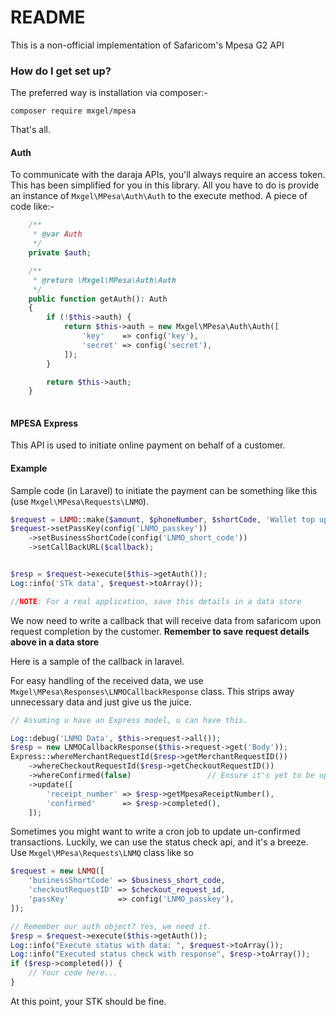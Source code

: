 # README #

This is a non-official implementation of Safaricom's Mpesa G2 API

### How do I get set up? ###

The preferred way is installation via composer:-

`composer require mxgel/mpesa`

That's all.

#### Auth

To communicate with the daraja APIs, you'll always require an access token. 
This has been simplified for you in this library. All you have to do is provide an instance of `Mxgel\MPesa\Auth\Auth` to the execute method. A piece of code like:-

```php
    /**
     * @var Auth
     */
    private $auth;

    /**
     * @return \Mxgel\MPesa\Auth\Auth
     */
    public function getAuth(): Auth
    {
        if (!$this->auth) {
            return $this->auth = new Mxgel\MPesa\Auth\Auth([
                'key'    => config('key'),
                'secret' => config('secret'),
            ]);
        }

        return $this->auth;
    }
    
```

#### MPESA Express

This API is used to initiate online payment on behalf of a customer.

#### Example

Sample code (in Laravel) to initiate the payment can be something like this (use `Mxgel\MPesa\Requests\LNMO`).

```php
$request = LNMO::make($amount, $phoneNumber, $shortCode, 'Wallet top up');
$request->setPassKey(config('LNMO_passkey'))
    ->setBusinessShortCode(config('LNMO_short_code'))
    ->setCallBackURL($callback);


$resp = $request->execute($this->getAuth());
Log::info('STk data', $request->toArray());

//NOTE: For a real application, save this details in a data store
```

We now need to write a callback that will receive data from safaricom upon request completion by the customer. **Remember to save request details above in a data store**

Here is a sample of the callback in laravel.

For easy handling of the received data, we use `Mxgel\MPesa\Responses\LNMOCallbackResponse` class. This strips away unnecessary data and just give us the juice.


```php
// Assuming u have an Express model, u can have this.

Log::debug('LNMO Data', $this->request->all());
$resp = new LNMOCallbackResponse($this->request->get('Body'));
Express::whereMerchantRequestId($resp->getMerchantRequestID())
    ->whereCheckoutRequestId($resp->getCheckoutRequestID())
    ->whereConfirmed(false)                 // Ensure it's yet to be updated
    ->update([
        'receipt_number' => $resp->getMpesaReceiptNumber(),
        'confirmed'      => $resp->completed(),
    ]);
```

Sometimes you might want to write a cron job to update un-confirmed transactions. Luckily, we can use the status check api, and it's a breeze. Use `Mxgel\MPesa\Requests\LNMQ` class like so 

```php
$request = new LNMQ([
    'businessShortCode' => $business_short_code,
    'checkoutRequestID' => $checkout_request_id,
    'passKey'           => config('LNMO_passkey'),
]);

// Remember our auth object? Yes, we need it.
$resp = $request->execute($this->getAuth());
Log::info("Execute status with data: ", $request->toArray());
Log::info("Executed status check with response", $resp->toArray());
if ($resp->completed()) {
    // Your code here...
}
```

At this point, your STK should be fine.
